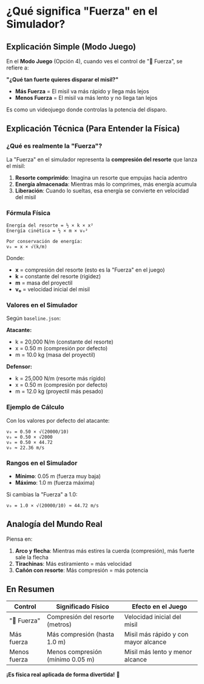 # ¿Qué significa "Fuerza" en el Simulador?

## Explicación Simple (Modo Juego)

En el **Modo Juego** (Opción 4), cuando ves el control de "💪 Fuerza", se refiere a:

**"¿Qué tan fuerte quieres disparar el misil?"**

- **Más Fuerza** = El misil va más rápido y llega más lejos
- **Menos Fuerza** = El misil va más lento y no llega tan lejos

Es como un videojuego donde controlas la potencia del disparo.

## Explicación Técnica (Para Entender la Física)

### ¿Qué es realmente la "Fuerza"?

La "Fuerza" en el simulador representa la **compresión del resorte** que lanza el misil:

1. **Resorte comprimido**: Imagina un resorte que empujas hacia adentro
2. **Energía almacenada**: Mientras más lo comprimes, más energía acumula
3. **Liberación**: Cuando lo sueltas, esa energía se convierte en velocidad del misil

### Fórmula Física

```
Energía del resorte = ½ × k × x²
Energía cinética = ½ × m × v₀²

Por conservación de energía:
v₀ = x × √(k/m)
```

Donde:
- **x** = compresión del resorte (esto es la "Fuerza" en el juego)
- **k** = constante del resorte (rigidez)
- **m** = masa del proyectil
- **v₀** = velocidad inicial del misil

### Valores en el Simulador

Según `baseline.json`:

**Atacante:**
- k = 20,000 N/m (constante del resorte)
- x = 0.50 m (compresión por defecto)
- m = 10.0 kg (masa del proyectil)

**Defensor:**
- k = 25,000 N/m (resorte más rígido)
- x = 0.50 m (compresión por defecto)
- m = 12.0 kg (proyectil más pesado)

### Ejemplo de Cálculo

Con los valores por defecto del atacante:
```
v₀ = 0.50 × √(20000/10)
v₀ = 0.50 × √2000
v₀ = 0.50 × 44.72
v₀ ≈ 22.36 m/s
```

### Rangos en el Simulador

- **Mínimo**: 0.05 m (fuerza muy baja)
- **Máximo**: 1.0 m (fuerza máxima)

Si cambias la "Fuerza" a 1.0:
```
v₀ = 1.0 × √(20000/10) ≈ 44.72 m/s
```

## Analogía del Mundo Real

Piensa en:

1. **Arco y flecha**: Mientras más estires la cuerda (compresión), más fuerte sale la flecha
2. **Tirachinas**: Más estiramiento = más velocidad
3. **Cañón con resorte**: Más compresión = más potencia

## En Resumen

| Control | Significado Físico | Efecto en el Juego |
|---------|-------------------|-------------------|
| "💪 Fuerza" | Compresión del resorte (metros) | Velocidad inicial del misil |
| Más fuerza | Más compresión (hasta 1.0 m) | Misil más rápido y con mayor alcance |
| Menos fuerza | Menos compresión (mínimo 0.05 m) | Misil más lento y menor alcance |

**¡Es física real aplicada de forma divertida!** 🚀
